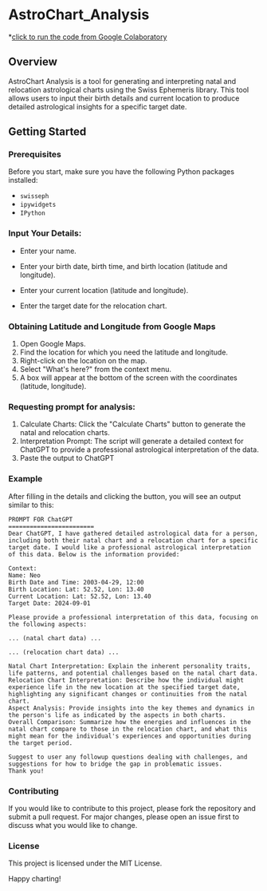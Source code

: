 # AstroChart_Analysis
*[click to run the code from Google Colaboratory](https://colab.research.google.com/github/catch-twenty2/AstroChart_Analysis/blob/main/AstroChart_Analysis.ipynb)

## Overview
AstroChart Analysis is a tool for generating and interpreting natal and relocation astrological charts using the Swiss Ephemeris library. This tool allows users to input their birth details and current location to produce detailed astrological insights for a specific target date.

## Getting Started

### Prerequisites
Before you start, make sure you have the following Python packages installed:
- `swisseph`
- `ipywidgets`
- `IPython`

### Input Your Details:

* Enter your name.

* Enter your birth date, birth time, and birth location (latitude and longitude).

* Enter your current location (latitude and longitude).

* Enter the target date for the relocation chart.

### Obtaining Latitude and Longitude from Google Maps
1. Open Google Maps.
2. Find the location for which you need the latitude and longitude.
3. Right-click on the location on the map.
4. Select "What's here?" from the context menu.
5. A box will appear at the bottom of the screen with the coordinates (latitude, longitude).

### Requesting prompt for analysis:
1. Calculate Charts: Click the "Calculate Charts" button to generate the natal and relocation charts.
2. Interpretation Prompt: The script will generate a detailed context for ChatGPT to provide a professional astrological interpretation of the data.
3. Paste the output to ChatGPT

### Example

After filling in the details and clicking the button, you will see an output similar to this:

```
PROMPT FOR ChatGPT
========================
Dear ChatGPT, I have gathered detailed astrological data for a person, including both their natal chart and a relocation chart for a specific target date. I would like a professional astrological interpretation of this data. Below is the information provided:

Context:
Name: Neo
Birth Date and Time: 2003-04-29, 12:00
Birth Location: Lat: 52.52, Lon: 13.40
Current Location: Lat: 52.52, Lon: 13.40
Target Date: 2024-09-01

Please provide a professional interpretation of this data, focusing on the following aspects:

... (natal chart data) ...

... (relocation chart data) ...

Natal Chart Interpretation: Explain the inherent personality traits, life patterns, and potential challenges based on the natal chart data.
Relocation Chart Interpretation: Describe how the individual might experience life in the new location at the specified target date, highlighting any significant changes or continuities from the natal chart.
Aspect Analysis: Provide insights into the key themes and dynamics in the person's life as indicated by the aspects in both charts.
Overall Comparison: Summarize how the energies and influences in the natal chart compare to those in the relocation chart, and what this might mean for the individual's experiences and opportunities during the target period.

Suggest to user any followup questions dealing with challenges, and suggestions for how to bridge the gap in problematic issues.
Thank you!
```


### Contributing
If you would like to contribute to this project, please fork the repository and submit a pull request. For major changes, please open an issue first to discuss what you would like to change.

### License
This project is licensed under the MIT License.

Happy charting!
